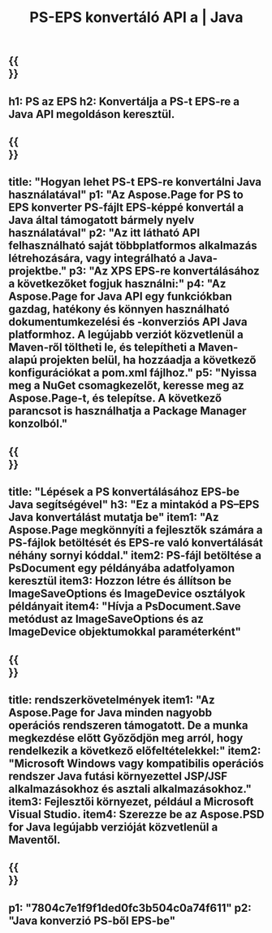 ﻿---
translation: true
template: /_templates/_conversion-child-java.md
title: PS-EPS konvertáló API a | Java
url: /java/conversion/ps-to-eps/
description: Java konverziós kód minta PS formátumhoz EPS fájlba. Ezzel a példakóddal konvertálhatja a PS-t EPS-vé bármely webes vagy asztali Java alapú alkalmazáson belül.
informat: PS
outformat: EPS
otherformats: XPS EPS
---

{{<section banner>}}
---
h1: PS az EPS
h2: Konvertálja a PS-t EPS-re a Java API megoldáson keresztül.
---

{{<section overview>}}
---
title: "Hogyan lehet PS-t EPS-re konvertálni Java használatával"
p1: "Az Aspose.Page for PS to EPS konverter PS-fájlt EPS-képpé konvertál a Java által támogatott bármely nyelv használatával"
p2: "Az itt látható API felhasználható saját többplatformos alkalmazás létrehozására, vagy integrálható a Java-projektbe."
p3: "Az XPS EPS-re konvertálásához a következőket fogjuk használni:"
p4: "Az Aspose.Page for Java API egy funkciókban gazdag, hatékony és könnyen használható dokumentumkezelési és -konverziós API Java platformhoz. A legújabb verziót közvetlenül a Maven-ről töltheti le, és telepítheti a Maven-alapú projekten belül, ha hozzáadja a következő konfigurációkat a pom.xml fájlhoz."
p5: "Nyissa meg a NuGet csomagkezelőt, keresse meg az Aspose.Page-t, és telepítse. A következő parancsot is használhatja a Package Manager konzolból."
---

{{<section feature1>}}
---
title: "Lépések a PS konvertálásához EPS-be Java segítségével"
h3: "Ez a mintakód a PS–EPS Java konvertálást mutatja be"
item1: "Az Aspose.Page megkönnyíti a fejlesztők számára a PS-fájlok betöltését és EPS-re való konvertálását néhány sornyi kóddal."
item2: PS-fájl betöltése a PsDocument egy példányába adatfolyamon keresztül
item3: Hozzon létre és állítson be ImageSaveOptions és ImageDevice osztályok példányait
item4: "Hívja a PsDocument.Save metódust az ImageSaveOptions és az ImageDevice objektumokkal paraméterként"
---

{{<section feature2>}}
---
title: rendszerkövetelmények
item1: "Az Aspose.Page for Java minden nagyobb operációs rendszeren támogatott. De a munka megkezdése előtt Győződjön meg arról, hogy rendelkezik a következő előfeltételekkel:"
item2: "Microsoft Windows vagy kompatibilis operációs rendszer Java futási környezettel JSP/JSF alkalmazásokhoz és asztali alkalmazásokhoz."
item3: Fejlesztői környezet, például a Microsoft Visual Studio.
item4: Szerezze be az Aspose.PSD for Java legújabb verzióját közvetlenül a Maventől.
---

{{<section gist>}}
---
p1: "7804c7e1f9f1ded0fc3b504c0a74f611"
p2: "Java konverzió PS-ből EPS-be"
---
